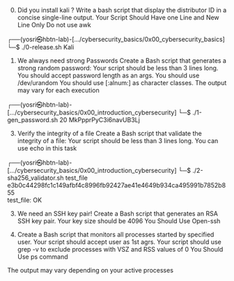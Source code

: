 0. Did you install kali ?
Write a bash script that display the distributor ID in a concise single-line output.
Your Script Should Have one Line and New Line Only
Do not use awk

┌──(yosri㉿hbtn-lab)-[…/cybersecurity_basics/0x00_cybersecurity_basics]
└─$ ./0-release.sh
Kali



1. We always need strong Passwords
Create a Bash script that generates a strong random password:
Your script should be less than 3 lines long.
You should accept password length as an args.
You should use /dev/urandom
You should use [:alnum:] as character classes.
The output may vary for each execution

┌──(yosri㉿hbtn-lab)-[…/cybersecurity_basics/0x00_introduction_cybersecurity]
└─$ ./1-gen_password.sh 20
MkPpprPyC3i6navUB3Lj


3. Verify the integrity of a file
Create a Bash script that validate the integrity of a file:
Your script should be less than 3 lines long.
You can use echo in this task

┌──(yosri㉿hbtn-lab)-[…/cybersecurity_basics/0x00_introduction_cybersecurity]
└─$ ./2-sha256_validator.sh test_file e3b0c44298fc1c149afbf4c8996fb92427ae41e4649b934ca495991b7852b855             
test_file: OK


3. We need an SSH key pair!
Create a Bash script that generates an RSA SSH key pair.
Your key size should be 4096
You Should Use Open-ssh


4. Create a Bash script that monitors all processes started by specified user.
Your script should accept user as 1st agrs.
Your script should use grep -v to exclude processes with VSZ and RSS values of 0
You Should Use ps command

The output may vary depending on your active processes


